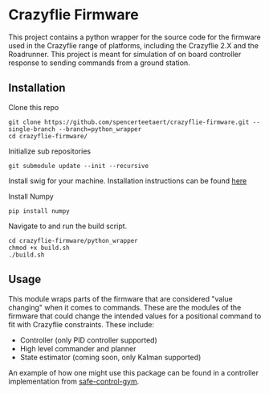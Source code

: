 # Crazyflie Firmware

This project contains a python wrapper for the source code for the firmware used in the Crazyflie range of platforms, including
the Crazyflie 2.X and the Roadrunner. This project is meant for simulation of on board controller response to sending commands from a ground station. 

## Installation
Clone this repo 

```
git clone https://github.com/spencerteetaert/crazyflie-firmware.git --single-branch --branch=python_wrapper
cd crazyflie-firmware/
```

Initialize sub repositories 

```
git submodule update --init --recursive
```

Install swig for your machine. Installation instructions can be found [here](https://www.swig.org/download.html) 

Install Numpy 

```
pip install numpy
```

Navigate to and run the build script. 

```
cd crazyflie-firmware/python_wrapper
chmod +x build.sh
./build.sh
```

## Usage 
This module wraps parts of the firmware that are considered "value changing" when it comes to commands. These are the modules of the firmware that could change the intended values for a positional command to fit with Crazyflie constraints. These include: 
- Controller (only PID controller supported)
- High level commander and planner 
- State estimator (coming soon, only Kalman supported)

An example of how one might use this package can be found in a controller implementation from [safe-control-gym](https://github.com/utiasDSL/safe-control-gym/blob/alpha-iros-competition/safe_control_gym/controllers/firmware/firmware_wrapper.py). 